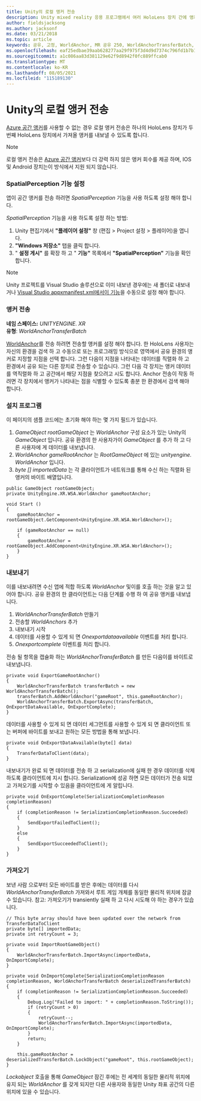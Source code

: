 ```yaml
---
title: Unity의 로컬 앵커 전송
description: Unity mixed reality 응용 프로그램에서 여러 HoloLens 장치 간에 앵커를 전송 하는 방법에 대해 알아봅니다.
author: fieldsjacksong
ms.author: jacksonf
ms.date: 03/21/2018
ms.topic: article
keywords: 공유, 고정, WorldAnchor, MR 공유 250, WorldAnchorTransferBatch, SpatialPerception, 전송, 로컬 앵커 전송, 앵커 내보내기, 앵커 가져오기
ms.openlocfilehash: eaf25edbae39aab628277aa29f975f3d4d9d7374c796fd1b7b159053d4a46b95
ms.sourcegitcommit: a1c086aa83d381129e62f9d8942f0fc889ffcab0
ms.translationtype: MT
ms.contentlocale: ko-KR
ms.lasthandoff: 08/05/2021
ms.locfileid: "115189130"
---
```

# <a name="local-anchor-transfers-in-unity"></a>Unity의 로컬 앵커 전송

<a href="/azure/spatial-anchors" target="_blank">Azure 공간 앵커</a>를 사용할 수 없는 경우 로컬 앵커 전송은 하나의 HoloLens 장치가 두 번째 HoloLens 장치에서 가져올 앵커를 내보낼 수 있도록 합니다.

>[!NOTE]
>로컬 앵커 전송은 <a href="/azure/spatial-anchors" target="_blank">Azure 공간 앵커</a>보다 더 강력 하지 않은 앵커 회수를 제공 하며, IOS 및 Android 장치는이 방식에서 지원 되지 않습니다.

### <a name="setting-the-spatialperception-capability"></a>SpatialPerception 기능 설정

앱이 공간 앵커를 전송 하려면 *SpatialPerception* 기능을 사용 하도록 설정 해야 합니다.

*SpatialPerception* 기능을 사용 하도록 설정 하는 방법:
1. Unity 편집기에서 **"플레이어 설정"** 창 (편집 > Project 설정 > 플레이어)을 엽니다.
2. **"Windows 저장소"** 탭을 클릭 합니다.
3. " **설정 게시"** 를 확장 하 고 " **기능"** 목록에서 **"SpatialPerception"** 기능을 확인 합니다.

>[!NOTE]
>Unity 프로젝트를 Visual Studio 솔루션으로 이미 내보낸 경우에는 새 폴더로 내보내거나 [Visual Studio appxmanifest.xml에서이 기능](local-anchor-transfers-in-directx.md#set-up-your-app-to-use-the-spatialperception-capability)을 수동으로 설정 해야 합니다.

### <a name="anchor-transfer"></a>앵커 전송

**네임 스페이스:** *UNITYENGINE. XR*<br>
**유형**: *WorldAnchorTransferBatch*

[WorldAnchor](../develop/unity/coordinate-systems-in-unity.md)를 전송 하려면 전송할 앵커를 설정 해야 합니다. 한 HoloLens 사용자는 자신의 환경을 검색 하 고 수동으로 또는 프로그래밍 방식으로 영역에서 공유 환경의 앵커로 지정할 지점을 선택 합니다. 그런 다음이 지점을 나타내는 데이터를 직렬화 하 고 환경에서 공유 되는 다른 장치로 전송할 수 있습니다. 그런 다음 각 장치는 앵커 데이터를 역직렬화 하 고 공간에서 해당 지점을 찾으려고 시도 합니다. Anchor 전송이 작동 하려면 각 장치에서 앵커가 나타내는 점을 식별할 수 있도록 충분 한 환경에서 검색 해야 합니다.

### <a name="setup"></a>설치 프로그램

이 페이지의 샘플 코드에는 초기화 해야 하는 몇 가지 필드가 있습니다.
1. *GameObject rootGameObject* 는 *WorldAnchor* 구성 요소가 있는 Unity의 *GameObject* 입니다. 공유 환경의 한 사용자가이 *GameObject* 를 추가 하 고 다른 사용자에 게 데이터를 내보냅니다.
2. *WorldAnchor gameRootAnchor* 는 *RootGameObject* 에 있는 *unityengine. WorldAnchor* 입니다.
3. *byte [] importedData* 는 각 클라이언트가 네트워크를 통해 수신 하는 직렬화 된 앵커의 바이트 배열입니다.

```
public GameObject rootGameObject;
private UnityEngine.XR.WSA.WorldAnchor gameRootAnchor;

void Start ()
{
    gameRootAnchor = rootGameObject.GetComponent<UnityEngine.XR.WSA.WorldAnchor>();

    if (gameRootAnchor == null)
    {
        gameRootAnchor = rootGameObject.AddComponent<UnityEngine.XR.WSA.WorldAnchor>();
    }
}
```

### <a name="exporting"></a>내보내기

이를 내보내려면 수신 앱에 적합 하도록 *WorldAnchor* 및이를 호출 하는 것을 알고 있어야 합니다. 공유 환경의 한 클라이언트는 다음 단계를 수행 하 여 공유 앵커를 내보냅니다.
1. *WorldAnchorTransferBatch* 만들기
2. 전송할 *WorldAnchors* 추가
3. 내보내기 시작
4. 데이터를 사용할 수 있게 되 면 *Onexportdataavailable* 이벤트를 처리 합니다.
5. *Onexportcomplete* 이벤트를 처리 합니다.

전송 될 항목을 캡슐화 하는 *WorldAnchorTransferBatch* 를 만든 다음이를 바이트로 내보냅니다.

```
private void ExportGameRootAnchor()
{
    WorldAnchorTransferBatch transferBatch = new WorldAnchorTransferBatch();
    transferBatch.AddWorldAnchor("gameRoot", this.gameRootAnchor);
    WorldAnchorTransferBatch.ExportAsync(transferBatch, OnExportDataAvailable, OnExportComplete);
}
```

데이터를 사용할 수 있게 되 면 데이터 세그먼트를 사용할 수 있게 되 면 클라이언트 또는 버퍼에 바이트를 보내고 원하는 모든 방법을 통해 보냅니다.

```
private void OnExportDataAvailable(byte[] data)
{
    TransferDataToClient(data);
}
```

내보내기가 완료 되 면 데이터를 전송 하 고 serialization에 실패 한 경우 데이터를 삭제 하도록 클라이언트에 지시 합니다. Serialization에 성공 하면 모든 데이터가 전송 되었고 가져오기를 시작할 수 있음을 클라이언트에 게 알립니다.

```
private void OnExportComplete(SerializationCompletionReason completionReason)
{
    if (completionReason != SerializationCompletionReason.Succeeded)
    {
        SendExportFailedToClient();
    }
    else
    {
        SendExportSucceededToClient();
    }
}
```

### <a name="importing"></a>가져오기

보낸 사람 으로부터 모든 바이트를 받은 후에는 데이터를 다시 *WorldAnchorTransferBatch* 가져와서 루트 게임 개체를 동일한 물리적 위치에 잠글 수 있습니다. 참고: 가져오기가 transiently 실패 하 고 다시 시도해 야 하는 경우가 있습니다.

```
// This byte array should have been updated over the network from TransferDataToClient
private byte[] importedData;
private int retryCount = 3;

private void ImportRootGameObject()
{
    WorldAnchorTransferBatch.ImportAsync(importedData, OnImportComplete);
}

private void OnImportComplete(SerializationCompletionReason completionReason, WorldAnchorTransferBatch deserializedTransferBatch)
{
    if (completionReason != SerializationCompletionReason.Succeeded)
    {
        Debug.Log("Failed to import: " + completionReason.ToString());
        if (retryCount > 0)
        {
            retryCount--;
            WorldAnchorTransferBatch.ImportAsync(importedData, OnImportComplete);
        }
        return;
    }

    this.gameRootAnchor = deserializedTransferBatch.LockObject("gameRoot", this.rootGameObject);
}
```

*Lockobject* 호출을 통해 *GameObject* 잠긴 후에는 전 세계의 동일한 물리적 위치에 유지 되는 *WorldAnchor* 를 갖게 되지만 다른 사용자와 동일한 Unity 좌표 공간의 다른 위치에 있을 수 있습니다.